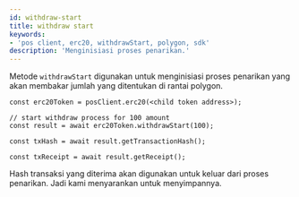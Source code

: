```yaml
---
id: withdraw-start
title: withdraw start
keywords:
- 'pos client, erc20, withdrawStart, polygon, sdk'
description: 'Menginisiasi proses penarikan.'
---
```


Metode `withdrawStart` digunakan untuk menginisiasi proses penarikan yang akan membakar  jumlah yang ditentukan di rantai polygon.

```
const erc20Token = posClient.erc20(<child token address>);

// start withdraw process for 100 amount
const result = await erc20Token.withdrawStart(100);

const txHash = await result.getTransactionHash();

const txReceipt = await result.getReceipt();

```

Hash transaksi yang diterima akan digunakan untuk keluar dari proses penarikan. Jadi kami menyarankan untuk menyimpannya.

